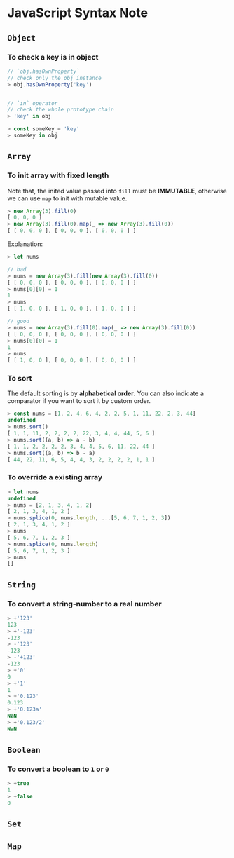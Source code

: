 JavaScript Syntax Note
======

## `Object`

### To check a key is in object

```js
// `obj.hasOwnProperty`
// check only the obj instance
> obj.hasOwnProperty('key')


// `in` operator
// check the whole prototype chain
> 'key' in obj

> const someKey = 'key'
> someKey in obj
```

## `Array`

### To init array with fixed length

Note that, the inited value passed into `fill` must be **IMMUTABLE**,
otherwise we can use `map` to init with mutable value.

```js
> new Array(3).fill(0)
[ 0, 0, 0 ]
> new Array(3).fill(0).map(_ => new Array(3).fill(0))
[ [ 0, 0, 0 ], [ 0, 0, 0 ], [ 0, 0, 0 ] ]
```

Explanation:

```js
> let nums

// bad
> nums = new Array(3).fill(new Array(3).fill(0))
[ [ 0, 0, 0 ], [ 0, 0, 0 ], [ 0, 0, 0 ] ]
> nums[0][0] = 1
1
> nums
[ [ 1, 0, 0 ], [ 1, 0, 0 ], [ 1, 0, 0 ] ]

// good
> nums = new Array(3).fill(0).map(_ => new Array(3).fill(0))
[ [ 0, 0, 0 ], [ 0, 0, 0 ], [ 0, 0, 0 ] ]
> nums[0][0] = 1
1
> nums
[ [ 1, 0, 0 ], [ 0, 0, 0 ], [ 0, 0, 0 ] ]
```

### To sort

The default sorting is by **alphabetical order**.
You can also indicate a comparator if you want to sort it by custom order.

```js
> const nums = [1, 2, 4, 6, 4, 2, 2, 5, 1, 11, 22, 2, 3, 44]
undefined
> nums.sort()
[ 1, 1, 11, 2, 2, 2, 2, 22, 3, 4, 4, 44, 5, 6 ]
> nums.sort((a, b) => a - b)
[ 1, 1, 2, 2, 2, 2, 3, 4, 4, 5, 6, 11, 22, 44 ]
> nums.sort((a, b) => b - a)
[ 44, 22, 11, 6, 5, 4, 4, 3, 2, 2, 2, 2, 1, 1 ]
```

### To override a existing array

```js
> let nums
undefined
> nums = [2, 1, 3, 4, 1, 2]
[ 2, 1, 3, 4, 1, 2 ]
> nums.splice(0, nums.length, ...[5, 6, 7, 1, 2, 3])
[ 2, 1, 3, 4, 1, 2 ]
> nums
[ 5, 6, 7, 1, 2, 3 ]
> nums.splice(0, nums.length)
[ 5, 6, 7, 1, 2, 3 ]
> nums
[]
```

## `String`

### To convert a string-number to a real number

```js
> +'123'
123
> +'-123'
-123
> -'123'
-123
> -'+123'
-123
> +'0'
0
> +'1'
1
> +'0.123'
0.123
> +'0.123a'
NaN
> +'0.123/2'
NaN
```

## `Boolean`

### To convert a boolean to `1` or `0`

```js
> +true
1
> +false
0
```

## `Set`

## `Map`

